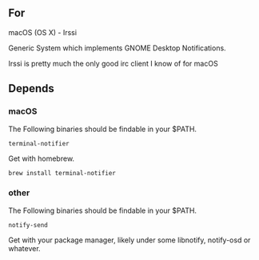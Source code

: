 For
---

macOS (OS X) - Irssi

Generic System which implements GNOME Desktop Notifications.

Irssi is pretty much the only good irc client I know of for macOS

Depends
-------

### macOS

The Following binaries should be findable in your \$PATH.

    terminal-notifier

Get with homebrew.
    
    brew install terminal-notifier

### other

The Following binaries should be findable in your \$PATH.

    notify-send

Get with your package manager, likely under some libnotify, notify-osd or whatever.
